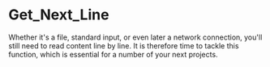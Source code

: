 # Get_Next_Line
Whether it's a file, standard input, or even later a network connection, you'll still need to read content line by line. It is therefore time to tackle this function, which is essential for a number of your next projects.
